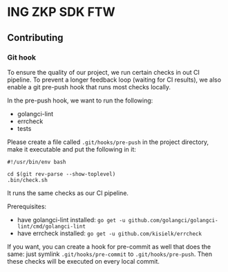 # ING ZKP SDK FTW




## Contributing

### Git hook

To ensure the quality of our project, we run certain checks in out CI pipeline. 
To prevent a longer feedback loop (waiting for CI results), we also enable a git pre-push hook that runs most checks locally.

In the pre-push hook, we want to run the following:

* golangci-lint
* errcheck
* tests

Please create a file called `.git/hooks/pre-push` in the project directory, make it executable and put the following in it:

```$bash
#!/usr/bin/env bash

cd $(git rev-parse --show-toplevel)
.bin/check.sh
```

It runs the same checks as our CI pipeline.

Prerequisites: 

* have golangci-lint installed: `go get -u github.com/golangci/golangci-lint/cmd/golangci-lint` 
* have errcheck installed: `go get -u github.com/kisielk/errcheck`

If you want, you can create a hook for pre-commit as well that does the same: just symlink `.git/hooks/pre-commit` to `.git/hooks/pre-push`.
Then these checks will be executed on every local commit.
